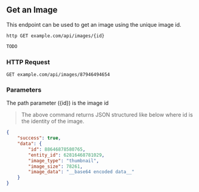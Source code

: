 ## Get an Image
This endpoint can be used to get an image using the unique image id.

```shell
http GET example.com/api/images/{id}
```

```javascript
TODO
```

### HTTP Request

`GET example.com/api/images/87946494654`

### Parameters
The path parameter ({id}) is the image id

> The above command returns JSON structured like below where id is the identity of the image.

```json
{
    "success": true,
    "data": {
        "id": 88646878580765,
        "entity_id": 62816468781029,
        "image_type": "thumbnail",
        "image_size": 78261,
        "image_data": "__base64 encoded data__"
    }
}
```



